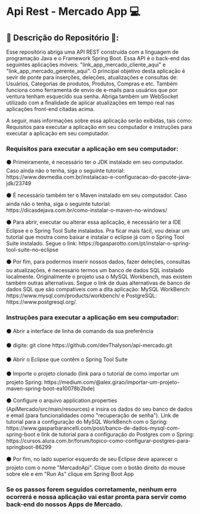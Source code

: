 <h1>Api Rest - Mercado App 💻</h1>

<h2>📢 Descrição do Repositório 📢: </h2>
<p> Esse repositório abriga uma API REST construída com a linguagem de programação Java e o Framework Spring Boot. Essa API é o back-end das seguintes aplicações móveis: 
"link_app_mercado_cliente_aqui" e "link_app_mercado_gerente_aqui". O principal objetivo desta aplicação é sevir de ponte para inserções, deleções, atualizações e consultas 
de: Usuários, Categorias de produtos, Produtos, Compras e etc. Também funciona como ferramenta de envio de e-mails para usuários que por ventura tenham esquecido sua senha.
Abriga também um WebSocket utilizado com a finalidade de aplicar atualizações em tempo real nas aplicações front-end citadas acima.

A seguir, mais informações sobre essa aplicação serão exibidas, tais como: Requisitos para executar a aplicação em seu computador e instruções para executar a aplicação em seu
computador.</p>
  
<h3>Requisitos para executar a aplicação em seu computador: </h3>
  <p>⚫ Primeiramente, é necessário ter o JDK instalado em seu computador. Caso ainda não o tenha, siga o seguinte tutorial: https://www.devmedia.com.br/instalacao-e-configuracao-do-pacote-java-jdk/23749</p>
  <p>⚫ É necessário também ter o Maven instalado em seu computador. Caso ainda não o tenha, siga o seguinte tutorial: https://dicasdejava.com.br/como-instalar-o-maven-no-windows/</p>
  <p>⚫ Para abrir, executar ou alterar essa aplicação, é necessário ter a IDE Eclipse e o Spring Tool Suite instalados. Pra ficar mais fácil, vou deixar
  um tutorial que mostra como baixar e instalar o eclipse já com o Spring Tool Suite instalado. Segue o link: https://bgasparotto.com/pt/instalar-o-spring-tool-suite-no-eclipse</p>
  <p>⚫ Por fim, para podermos inserir nossos dados, fazer deleções, consultas ou atualizações, é necessário termos um banco de dados SQL instalado localmente. 
  Originalmente o projeto usa o MySQL Workbench, mas existem também outras alternativas. Segue o link de duas alternativas de banco de dados SQL que são compatíveis
  com a dita aplicação: MySQL WorkBench: https://www.mysql.com/products/workbench/ e PostgreSQL: https://www.postgresql.org/.</p>
  
  
<h3>Instruções para executar a aplicação em seu computador: </h3>
  <p>⚫ Abrir a interface de linha de comando da sua preferência</p>
  <p>⚫ digite: git clone https://github.com/devThalyson/api-mercado.git</p>
  <p>⚫ Abrir o Eclipse que contêm o Spring Tool Suite</p>
  <p>⚫ Importe o projeto clonado (link para o tutorial de como importar um projeto Spring: https://medium.com/@alex.girao/importar-um-projeto-maven-spring-boot-ea10078b2bde)</p>
  <p>⚫ Configure o arquivo application.properties (ApiMercado/src/main/resources) e insira os dados do seu banco de dados e email (para funcionalidades como 
  "recuperação de senha"). Link de tutorial para a configuração do MySQL WorkBench com o Spring: https://www.gasparbarancelli.com/post/banco-de-dados-mysql-com-spring-boot e link
  de tutorial para a configuração do Postgres com o Spring: https://cursos.alura.com.br/forum/topico-como-configurar-postgres-para-springboot-86299</p>
  <p>⚫ Por fim, no lado superior esquerdo de seu Eclipse deve aparecer o projeto com o nome "MercadoApi". Clique com o botão direito do mouse sobre ele e em "Run As"
  clique em Spring Boot App</p>
  
 <h3> Se os passos forem seguidos corretamente, nenhum erro ocorrerá e nossa aplicação vai estar pronta para servir como back-end do nossos Apps de Mercado.</h3>
